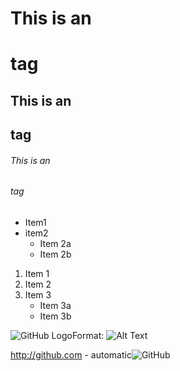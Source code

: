 # This is an <h1> tag
## This is an <h2> tag
###### This is an <h6> tag

* Item1
* item2
  * Item 2a
  * Item 2b

1. Item 1
2. Item 2
3. Item 3
     * Item 3a
     * Item 3b

![GitHub Logo](/images/logo.png)Format: ![Alt Text](url)

http://github.com - automatic![GitHub](http://github.com)
